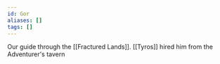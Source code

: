 ```yaml
---
id: Gor
aliases: []
tags: []
---
```


Our guide through the [[Fractured Lands]]. [[Tyros]] hired him from the Adventurer's tavern
